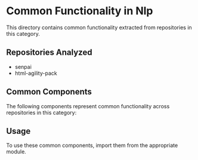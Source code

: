# Common Functionality in Nlp

This directory contains common functionality extracted from repositories in this category.

## Repositories Analyzed

- senpai
- html-agility-pack

## Common Components

The following components represent common functionality across repositories in this category:


## Usage

To use these common components, import them from the appropriate module.
